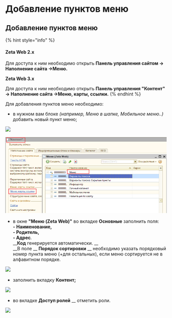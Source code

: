 # Добавление пунктов меню

## Добавление пунктов меню



{% hint style="info" %}
#### Zeta Web 2.x

Для доступа к ним необходимо открыть **Панель управления сайтом → Наполнение сайта →Меню.**

**Zeta Web 3.x**

Для доступа к ним необходимо открыть **Панель управления "Контент" → Наполнение сайта →Меню, карты, ссылки.**
{% endhint %}



Для добавления пунктов меню необходимо:&#x20;

* в нужном вам блоке _(например, Меню в шапке, Мобильное меню..)_ добавить новый пункт меню;

![](<../../.gitbook/assets/image (462).png>)

![](<../../.gitbook/assets/Image 49.png>)

* в окне **"Меню (Zeta Web)"** во вкладке **Основные** заполнить поля: \
  **-** **Наименование,** \
  **- Родитель,** \
  **- Адрес**_._ \
  __**Код** генерируется автоматически. __ \
  __В поле __ **Порядок сортировки** __ необходимо указать порядковый номер пункта меню (+для остальных), если меню сортируется не в алфавитном порядке.&#x20;

![](<../../.gitbook/assets/image (478).png>)

* заполнить вкладку **Контент;**

![](<../../.gitbook/assets/image (472).png>)

* во вкладке **Доступ ролей** __ отметить роли.&#x20;

![](<../../.gitbook/assets/image (527).png>)
